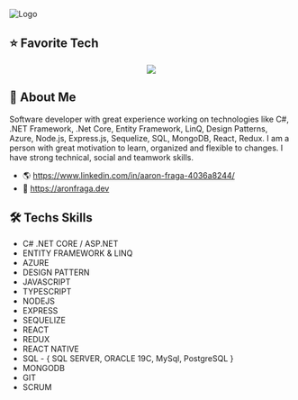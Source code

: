 ![Logo](https://media.licdn.com/dms/image/D4D16AQEI5gufSAckCg/profile-displaybackgroundimage-shrink_350_1400/0/1683994391735?e=1689811200&v=beta&t=HlgWBxcuiahJz3w2k2V6xa7ShfsGK78C9BoNyLhR-8o)

## ⭐ Favorite Tech
<p align="center">
    <img src="https://skillicons.dev/icons?i=git,cs,dotnet,azure,mysql,js,ts,nodejs,express,mongodb,react,redux,visualstudio,vscode,bash" />
</p>

## 🚀 About Me
Software developer with great experience working on technologies like C#, .NET Framework, .Net Core, Entity Framework, LinQ, Design Patterns, Azure, Node.js, Express.js, Sequelize, SQL, MongoDB, React, Redux. I am a person with great motivation to learn, organized and flexible to changes. I have strong technical, social and teamwork skills.

 - 🌎 https://www.linkedin.com/in/aaron-fraga-4036a8244/
 - 💼 https://aronfraga.dev

## 🛠 Techs Skills

- C# .NET CORE / ASP.NET
- ENTITY FRAMEWORK & LINQ
- AZURE 
- DESIGN PATTERN
- JAVASCRIPT
- TYPESCRIPT
- NODEJS
- EXPRESS
- SEQUELIZE
- REACT
- REDUX
- REACT NATIVE
- SQL - { SQL SERVER, ORACLE 19C, MySql, PostgreSQL }
- MONGODB
- GIT
- SCRUM
